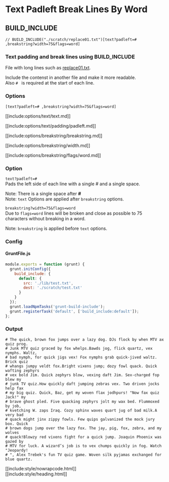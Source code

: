 # Text Padleft Break Lines By Word

## BUILD_INCLUDE

<div class="nowrapcode">

```text
// BUILD_INCLUDE("./scratch/replace01.txt")[text?padleft=# ,breakstring?width=75&flags=word]
```

</div>

### Text padding and break lines using BUILD_INCLUDE

File with long lines such as [replace01.txt](replacements/replace01.txt.html).

Include the contenst in another file and make it more readable.  
Also `# ` is required at the start of each line.

### Options

`[text?padleft=# ,breakstring?width=75&flags=word]`  

[[include:options/text/text.md]]

[[include:options/text/padding/padleft.md]]

[[include:options/breakstring/breakstring.md]]

[[include:options/breakstring/width.md]]

[[include:options/breakstring/flags/word.md]]

### Option

`text?padleft=# `  
Pads the left side of each line with a single # and a single space.

Note: There is a single space after **#**  
Note: `text` Options are applied after `breakstring` options.

`breakstring?width=75&flags=word`  
Due to `flags=word` lines will be broken and close as possible to 75 characters without breaking in a word.  

Note: `breakstring` is applied before `text` options.  

### Config

#### GruntFile.js

```js
module.exports = function (grunt) {
  grunt.initConfig({
    build_include: {
      default: {
        src: './lib/test.txt',
        dest: './scratch/test.txt'
      }
    }
  });
  grunt.loadNpmTasks('grunt-build-include');
  grunt.registerTask('default', ['build_include:default']);
};
```

### Output

<div class="nowrapcode">

```text
# The quick, brown fox jumps over a lazy dog. DJs flock by when MTV ax quiz prog.
# Junk MTV quiz graced by fox whelps.Bawds jog, flick quartz, vex nymphs. Waltz,
# bad nymph, for quick jigs vex! Fox nymphs grab quick-jived waltz. Brick quiz
# whangs jumpy veldt fox.Bright vixens jump; dozy fowl quack. Quick wafting zephyrs
# vex bold Jim. Quick zephyrs blow, vexing daft Jim. Sex-charged fop blew my
# junk TV quiz.How quickly daft jumping zebras vex. Two driven jocks help fax
# my big quiz. Quick, Baz, get my woven flax jodhpurs! "Now fax quiz Jack!" my
# brave ghost pled. Five quacking zephyrs jolt my wax bed. Flummoxed by job,
# kvetching W. zaps Iraq. Cozy sphinx waves quart jug of bad milk.A very bad
# quack might jinx zippy fowls. Few quips galvanized the mock jury box. Quick
# brown dogs jump over the lazy fox. The jay, pig, fox, zebra, and my wolves
# quack!Blowzy red vixens fight for a quick jump. Joaquin Phoenix was gazed by
# MTV for luck. A wizard’s job is to vex chumps quickly in fog. Watch "Jeopardy!
# ", Alex Trebek's fun TV quiz game. Woven silk pyjamas exchanged for blue quartz.
```

</div>

[[include:style/nowrapcode.html]]  
[[include:style/heading.html]]